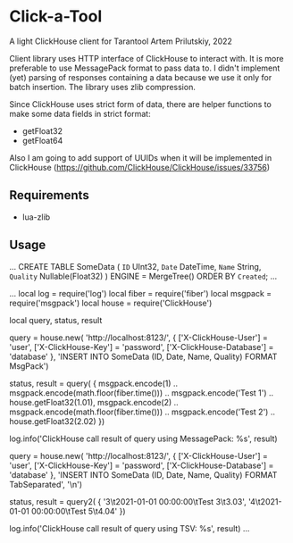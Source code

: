 # Click-a-Tool
A light ClickHouse client for Tarantool
Artem Prilutskiy, 2022

Client library uses HTTP interface of ClickHouse to interact with. It is more preferable to use MessagePack format to pass data to.
I didn't implement (yet) parsing of responses containing a data because we use it only for batch insertion. The library uses zlib compression.

Since ClickHouse uses strict form of data, there are helper functions to make some data fields in strict format:
* getFloat32
* getFloat64

Also I am going to add support of UUIDs when it will be implemented in ClickHouse (https://github.com/ClickHouse/ClickHouse/issues/33756)


## Requirements

* lua-zlib

## Usage

...
CREATE TABLE SomeData
(
  `ID`       UInt32,
  `Date`     DateTime,
  `Name`     String,
  `Quality`  Nullable(Float32)
)
ENGINE = MergeTree()
ORDER BY `Created`;
...

...
local log     = require('log')
local fiber   = require('fiber')
local msgpack = require('msgpack')
local house   = require('ClickHouse')

local query, status, result

query = house.new(
  'http://localhost:8123/',
  { ['X-ClickHouse-User'] = 'user', ['X-ClickHouse-Key'] = 'password', ['X-ClickHouse-Database'] = 'database' },
  'INSERT INTO SomeData (ID, Date, Name, Quality) FORMAT MsgPack')

status, result = query(
  {
    msgpack.encode(1) .. msgpack.encode(math.floor(fiber.time())) .. msgpack.encode('Test 1') .. house.getFloat32(1.01),
    msgpack.encode(2) .. msgpack.encode(math.floor(fiber.time())) .. msgpack.encode('Test 2') .. house.getFloat32(2.02)
  })

log.info('ClickHouse call result of query using MessagePack: %s', result)

query = house.new(
  'http://localhost:8123/',
  { ['X-ClickHouse-User'] = 'user', ['X-ClickHouse-Key'] = 'password', ['X-ClickHouse-Database'] = 'database' },
  'INSERT INTO SomeData (ID, Date, Name, Quality) FORMAT TabSeparated', '\n')

status, result = query2(
  {
    '3\t2021-01-01 00:00:00\tTest 3\t3.03',
    '4\t2021-01-01 00:00:00\tTest 5\t4.04'
  })

log.info('ClickHouse call result of query using TSV: %s', result)
...
